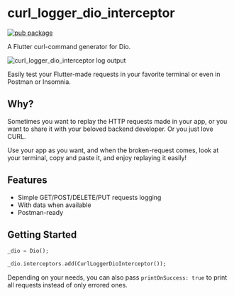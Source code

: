 # curl_logger_dio_interceptor

[![pub package](https://img.shields.io/pub/v/curl_logger_dio_interceptor.svg)](https://pub.dartlang.org/packages/curl_logger_dio_interceptor)

A Flutter curl-command generator for Dio.

![curl_logger_dio_interceptor log output](https://github.com/OwnWeb/curl_logger_dio_interceptor/raw/main/example/assets/example.png?raw=true)

Easily test your Flutter-made requests in your favorite terminal or even in Postman or Insomnia.

## Why?
Sometimes you want to replay the HTTP requests made in your app, or you want to share it with your beloved backend developer. Or you just love CURL.

Use your app as you want, and when the broken-request comes, look at your terminal, copy and paste it, and enjoy replaying it easily!

## Features
* Simple GET/POST/DELETE/PUT requests logging
* With data when available
* Postman-ready


## Getting Started
```dart
_dio = Dio();

_dio.interceptors.add(CurlLoggerDioInterceptor());
```

Depending on your needs, you can also pass `printOnSuccess: true` to print all requests instead of only errored ones.
